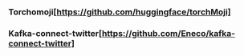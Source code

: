 ### 
### Torchomoji[https://github.com/huggingface/torchMoji]
### Kafka-connect-twitter[https://github.com/Eneco/kafka-connect-twitter]
